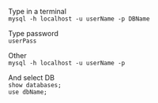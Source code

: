 Type in a terminal  
  `mysql -h localhost -u userName -p DBName`

Type password  
  `userPass`  
  
  
Other  
`mysql -h localhost -u userName -p`  
 
And select DB  
`show databases;`  
`use dbName;`
